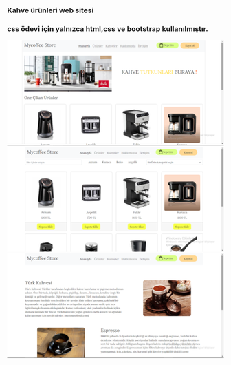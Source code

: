 ### Kahve ürünleri web sitesi

### css ödevi için yalnızca html,css ve bootstrap kullanılmıştır.
![homepage](./project-images/homepage.png)
![products](./project-images/products.png)
![coffees](./project-images/coffees.png)